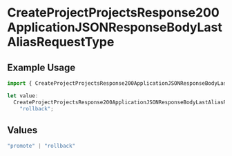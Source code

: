 # CreateProjectProjectsResponse200ApplicationJSONResponseBodyLastAliasRequestType

## Example Usage

```typescript
import { CreateProjectProjectsResponse200ApplicationJSONResponseBodyLastAliasRequestType } from "@vercel/sdk/models/createprojectop.js";

let value:
  CreateProjectProjectsResponse200ApplicationJSONResponseBodyLastAliasRequestType =
    "rollback";
```

## Values

```typescript
"promote" | "rollback"
```